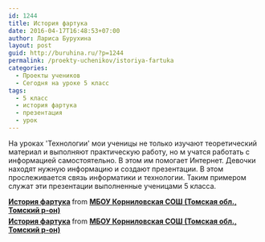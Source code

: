 ```yaml
---
id: 1244
title: История фартука
date: 2016-04-17T16:48:53+07:00
author: Лариса Бурухина
layout: post
guid: http://buruhina.ru/?p=1244
permalink: /proekty-uchenikov/istoriya-fartuka
categories:
  - Проекты учеников
  - Сегодня на уроке 5 класс
tags:
  - 5 класс
  - история фартука
  - презентация
  - урок
---
```

На уроках 'Технологии' мои ученицы не только изучают теоретический материал и выполняют практическую работу, но м учатся работать с информацией самостоятельно. В этом им помогает Интернет. Девочки находят нужную информацию и создают презентации. В этом прослеживается связь информатики и технологии. Таким примером служат эти презентации выполненные ученицами 5 класса.



<div style="margin-bottom:5px">
  <strong> <a href="https://www.slideshare.net/viktorz1986/ss-61007351" title="История фартука" target="_blank">История фартука</a> </strong> from <strong><a href="http://www.slideshare.net/viktorz1986" target="_blank">МБОУ Корниловская СОШ (Томская обл., Томский р-он)</a></strong>
</div>



<div style="margin-bottom:5px">
  <strong> <a href="https://www.slideshare.net/viktorz1986/ss-61007383" title="История фартука" target="_blank">История фартука</a> </strong> from <strong><a href="http://www.slideshare.net/viktorz1986" target="_blank">МБОУ Корниловская СОШ (Томская обл., Томский р-он)</a></strong>
</div>